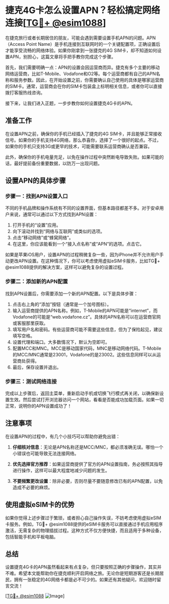 # 捷克4G卡怎么设置APN？轻松搞定网络连接[[TG💪+ @esim1088](https://t.me/s/esim1088)]

在捷克旅行或者长期居住的朋友，可能会遇到需要设置手机APN的问题。APN（Access Point Name）是手机连接到互联网时的一个关键配置项，正确设置后才能享受流畅的网络体验。如果你刚拿到一张捷克的4G SIM卡，却不知道如何设置APN，别担心，这篇文章将手把手教你完成这个步骤。

首先，我们需要明确一点：APN的设置会因运营商而异。捷克有多个主要的移动网络运营商，比如T-Mobile、Vodafone和O2等。每个运营商都有自己的APN名称和服务参数。因此，在开始设置之前，你需要确认自己使用的具体是哪家运营商的SIM卡。通常，运营商会在你的SIM卡包装盒上标明相关信息，或者你可以直接拨打客服热线咨询。

接下来，让我们进入正题，一步步教你如何设置捷克4G卡的APN。

## 准备工作

在设置APN之前，确保你的手机已经插入了捷克的4G SIM卡，并且能够正常接收信号。如果你的手机支持4G网络，那么恭喜你，选择了一个很好的起点。不过，如果你的手机只支持3G或更早的技术，可能需要联系运营商确认是否兼容。

此外，确保你的手机电量充足，以免在操作过程中突然断电导致失败。如果可能的话，最好提前备份重要数据，以防万一出现问题。

## 设置APN的具体步骤

### 步骤一：找到APN设置入口

不同的手机品牌和操作系统有不同的设置界面，但基本路径都差不多。对于安卓用户来说，通常可以通过以下方式找到APN设置：

1. 打开手机的“设置”应用。
2. 向下滚动并找到“网络与互联网”或类似的选项。
3. 点击“移动网络”或“蜂窝网络”。
4. 在这里，你应该能看到一个“接入点名称”或“APN”的选项。点击它。

如果是苹果iOS用户，设置APN的过程稍微复杂一些，因为iPhone并不允许用户手动更改APN设置。在这种情况下，你可以考虑使用虚拟eSIM卡服务，比如TG💪+ @esim1088提供的解决方案，这样可以避免复杂的设置过程。

### 步骤二：添加新的APN配置

找到APN设置后，你需要添加一个新的APN配置。以下是具体步骤：

1. 点击右上角的“添加”按钮（通常是一个加号图标）。
2. 输入运营商提供的APN名称。例如，T-Mobile的APN可能是“internet”，而Vodafone的可能是“web.vodafone.cz”。具体的APN名称可以在运营商官网或客服那里获取。
3. 填写用户名和密码。有些运营商可能不需要这些信息，但为了保险起见，建议填写空格。
4. 设置代理和端口。大多数情况下，默认为空即可。
5. 配置MCC和MNC。MCC是移动国家代码，MNC是移动网络代码。T-Mobile的MCC/MNC通常是23001，Vodafone的是23002。这些信息同样可以从运营商处获得。
6. 最后，保存设置并退出。

### 步骤三：测试网络连接

完成以上步骤后，返回主菜单，重新启动手机或切换飞行模式再关闭，以确保新设置生效。然后尝试打开浏览器访问一个网站，看看是否能成功加载页面。如果一切正常，说明你的APN设置成功了！

## 注意事项

在设置APN的过程中，有几个小技巧可以帮助你避免出错：

1. **仔细核对信息**：无论是APN名称还是MCC/MNC，都必须准确无误。哪怕一个小错误也可能导致无法连接网络。
   
2. **优先选择官方推荐**：如果运营商提供了官方的APN设置指南，务必按照其指导进行操作，这样可以最大程度地减少问题的发生。

3. **不要频繁更改设置**：除非必要，否则尽量不要随意修改已有的APN配置，以免造成不必要的麻烦。

## 使用虚拟eSIM卡的优势

如果你觉得上述步骤过于繁琐，或者担心自己操作失误，不妨考虑使用虚拟eSIM卡服务。例如，TG💪+ @esim1088提供的eSIM卡服务可以直接通过手机应用程序激活，无需复杂的物理插拔过程。这种方式不仅方便快捷，而且适用于多种设备，包括智能手机和平板电脑。

## 总结

设置捷克4G卡的APN虽然看起来有点复杂，但只要按照正确的步骤操作，其实并不难。希望本文能帮助你在捷克顺利开启网络之旅。无论你是短期游客还是长期居民，拥有一张稳定的4G网络卡都是必不可少的。如果还有其他疑问，欢迎随时留言交流！

[[TG💪+ @esim1088](https://t.me/s/esim1088) ![Image](https://i.postimg.cc/4NQfJmqS/Snipaste-2025-05-13-00-14-12.png)]